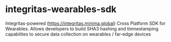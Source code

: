 # integritas-wearables-sdk
Integritas-powered (https://integritas.minima.global) Cross Platform SDK for Wearables. Allows developers to build SHA3 hashing and timnestamping capabilites to secure data collection on wearables / far-edge devices
